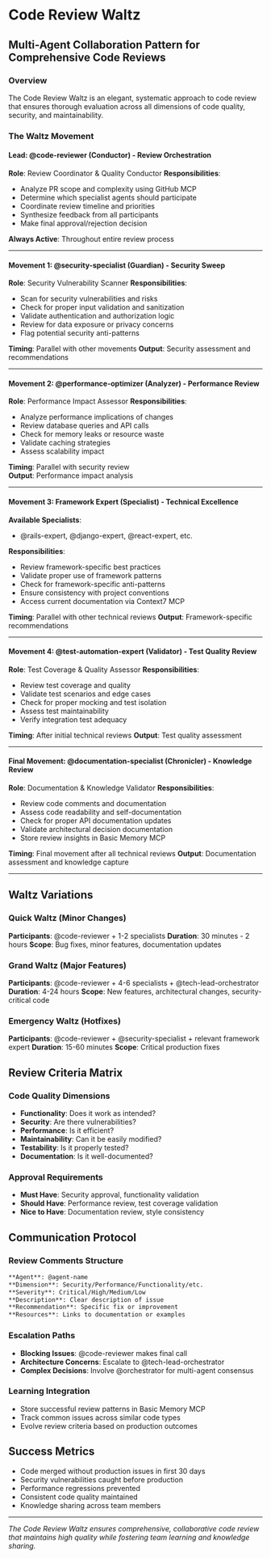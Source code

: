 # Code Review Waltz

## Multi-Agent Collaboration Pattern for Comprehensive Code Reviews

### Overview
The Code Review Waltz is an elegant, systematic approach to code review that ensures thorough evaluation across all dimensions of code quality, security, and maintainability.

### The Waltz Movement

#### Lead: **@code-reviewer** (Conductor) - Review Orchestration
**Role**: Review Coordinator & Quality Conductor
**Responsibilities**:
- Analyze PR scope and complexity using GitHub MCP
- Determine which specialist agents should participate
- Coordinate review timeline and priorities
- Synthesize feedback from all participants
- Make final approval/rejection decision

**Always Active**: Throughout entire review process

---

#### Movement 1: **@security-specialist** (Guardian) - Security Sweep
**Role**: Security Vulnerability Scanner
**Responsibilities**:
- Scan for security vulnerabilities and risks
- Check for proper input validation and sanitization  
- Validate authentication and authorization logic
- Review for data exposure or privacy concerns
- Flag potential security anti-patterns

**Timing**: Parallel with other movements
**Output**: Security assessment and recommendations

---

#### Movement 2: **@performance-optimizer** (Analyzer) - Performance Review
**Role**: Performance Impact Assessor
**Responsibilities**:
- Analyze performance implications of changes
- Review database queries and API calls
- Check for memory leaks or resource waste
- Validate caching strategies
- Assess scalability impact

**Timing**: Parallel with security review  
**Output**: Performance impact analysis

---

#### Movement 3: **Framework Expert** (Specialist) - Technical Excellence
**Available Specialists**:
- @rails-expert, @django-expert, @react-expert, etc.

**Responsibilities**:
- Review framework-specific best practices
- Validate proper use of framework patterns
- Check for framework-specific anti-patterns
- Ensure consistency with project conventions
- Access current documentation via Context7 MCP

**Timing**: Parallel with other technical reviews
**Output**: Framework-specific recommendations

---

#### Movement 4: **@test-automation-expert** (Validator) - Test Quality Review  
**Role**: Test Coverage & Quality Assessor
**Responsibilities**:
- Review test coverage and quality
- Validate test scenarios and edge cases
- Check for proper mocking and test isolation
- Assess test maintainability
- Verify integration test adequacy

**Timing**: After initial technical reviews
**Output**: Test quality assessment

---

#### Final Movement: **@documentation-specialist** (Chronicler) - Knowledge Review
**Role**: Documentation & Knowledge Validator
**Responsibilities**:
- Review code comments and documentation
- Assess code readability and self-documentation
- Check for proper API documentation updates
- Validate architectural decision documentation
- Store review insights in Basic Memory MCP

**Timing**: Final movement after all technical reviews
**Output**: Documentation assessment and knowledge capture

---

## Waltz Variations

### Quick Waltz (Minor Changes)
**Participants**: @code-reviewer + 1-2 specialists
**Duration**: 30 minutes - 2 hours
**Scope**: Bug fixes, minor features, documentation updates

### Grand Waltz (Major Features)
**Participants**: @code-reviewer + 4-6 specialists + @tech-lead-orchestrator
**Duration**: 4-24 hours
**Scope**: New features, architectural changes, security-critical code

### Emergency Waltz (Hotfixes)
**Participants**: @code-reviewer + @security-specialist + relevant framework expert
**Duration**: 15-60 minutes
**Scope**: Critical production fixes

## Review Criteria Matrix

### Code Quality Dimensions
- **Functionality**: Does it work as intended?
- **Security**: Are there vulnerabilities?
- **Performance**: Is it efficient?
- **Maintainability**: Can it be easily modified?
- **Testability**: Is it properly tested?
- **Documentation**: Is it well-documented?

### Approval Requirements
- **Must Have**: Security approval, functionality validation
- **Should Have**: Performance review, test coverage validation
- **Nice to Have**: Documentation review, style consistency

## Communication Protocol

### Review Comments Structure
```markdown
**Agent**: @agent-name
**Dimension**: Security/Performance/Functionality/etc.
**Severity**: Critical/High/Medium/Low
**Description**: Clear description of issue
**Recommendation**: Specific fix or improvement
**Resources**: Links to documentation or examples
```

### Escalation Paths
- **Blocking Issues**: @code-reviewer makes final call
- **Architecture Concerns**: Escalate to @tech-lead-orchestrator
- **Complex Decisions**: Involve @orchestrator for multi-agent consensus

### Learning Integration
- Store successful review patterns in Basic Memory MCP
- Track common issues across similar code types
- Evolve review criteria based on production outcomes

## Success Metrics
- Code merged without production issues in first 30 days
- Security vulnerabilities caught before production
- Performance regressions prevented
- Consistent code quality maintained
- Knowledge sharing across team members

---

*The Code Review Waltz ensures comprehensive, collaborative code review that maintains high quality while fostering team learning and knowledge sharing.*